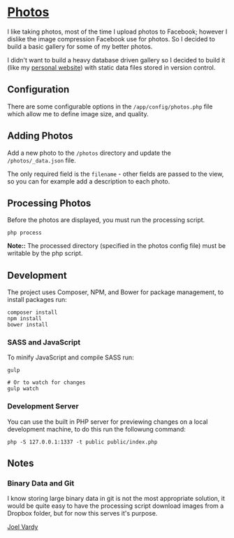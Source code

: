 # [Photos][photos]

I like taking photos, most of the time I upload photos to Facebook; however I dislike the image compression Facebook use for photos. So I decided to build a basic gallery for some of my better photos.

I didn't want to build a heavy database driven gallery so I decided to build it (like my [personal website][joelvardy]) with static data files stored in version control.

## Configuration

There are some configurable options in the `/app/config/photos.php` file which allow me to define image size, and quality.

## Adding Photos

Add a new photo to the `/photos` directory and update the `/photos/_data.json` file.

The only required field is the `filename` - other fields are passed to the view, so you can for example add a description to each photo.

## Processing Photos

Before the photos are displayed, you must run the processing script.

```
php process
```

**Note::** The processed directory (specified in the photos config file) must be writable by the php script.

## Development

The project uses Composer, NPM, and Bower for package management, to install packages run:

```
composer install
npm install
bower install
```

### SASS and JavaScript

To minify JavaScript and compile SASS run:

```
gulp

# Or to watch for changes
gulp watch
```

### Development Server

You can use the built in PHP server for previewing changes on a local development machine, to do this run the followung command:

```
php -S 127.0.0.1:1337 -t public public/index.php
```

## Notes

### Binary Data and Git

I know storing large binary data in git is not the most appropriate solution, it would be quite easy to have the processing script download images from a Dropbox folder, but for now this serves it's purpose.

[Joel Vardy][joelvardy]

  [photos]: https://photos.joelvardy.com/
  [joelvardy]: https://joelvardy.com/
